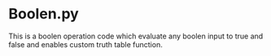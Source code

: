 # Boolen.py
This is a boolen operation code which evaluate any boolen input to true and false and enables custom truth table function.
